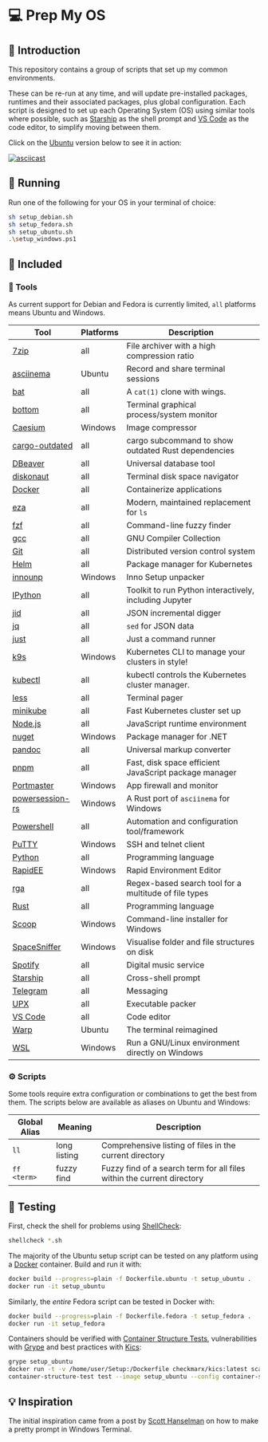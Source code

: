 # 💻 Prep My OS

## 👋 Introduction

This repository contains a group of scripts that set up my common environments.

These can be re-run at any time, and will update pre-installed packages, runtimes and their associated packages, plus global configuration.
Each script is designed to set up each Operating System (OS) using similar tools where possible,
such as [Starship] as the shell prompt and [VS Code] as the code editor,
to simplify moving between them.

Click on the [Ubuntu] version below to see it in action:

[![asciicast](https://asciinema.org/a/kblRtgZYt1p78qMtcgQ8UNAMi.svg)](https://asciinema.org/a/kblRtgZYt1p78qMtcgQ8UNAMi)

## 🏃‍ Running

Run one of the following for your OS in your terminal of choice:

```sh
sh setup_debian.sh
sh setup_fedora.sh
sh setup_ubuntu.sh
.\setup_windows.ps1
```

## 🔋 Included

### 🔨 Tools

As current support for Debian and Fedora is currently limited, `all` platforms means Ubuntu and Windows.

| Tool              | Platforms | Description                                            |
| ----------------- | --------- | ------------------------------------------------------ |
| [7zip]            | all       | File archiver with a high compression ratio            |
| [asciinema]       | Ubuntu    | Record and share terminal sessions                     |
| [bat]             | all       | A `cat(1)` clone with wings.                           |
| [bottom]          | all       | Terminal graphical process/system monitor              |
| [Caesium]         | Windows   | Image compressor                                       |
| [cargo-outdated]  | all       | cargo subcommand to show outdated Rust dependencies    |
| [DBeaver]         | all       | Universal database tool                                |
| [diskonaut]       | all       | Terminal disk space navigator                          |
| [Docker]          | all       | Containerize applications                              |
| [eza]             | all       | Modern, maintained replacement for `ls`                |
| [fzf]             | all       | Command-line fuzzy finder                              |
| [gcc]             | all       | GNU Compiler Collection                                |
| [Git]             | all       | Distributed version control system                     |
| [Helm]            | all       | Package manager for Kubernetes                         |
| [innounp]         | Windows   | Inno Setup unpacker                                    |
| [IPython]         | all       | Toolkit to run Python interactively, including Jupyter |
| [jid]             | all       | JSON incremental digger                                |
| [jq]              | all       | `sed` for JSON data                                    |
| [just]            | all       | Just a command runner                                  |
| [k9s]             | Windows   | Kubernetes CLI to manage your clusters in style!       |
| [kubectl]         | all       | kubectl controls the Kubernetes cluster manager.       |
| [less]            | all       | Terminal pager                                         |
| [minikube]        | all       | Fast Kubernetes  cluster set up                        |
| [Node.js]         | all       | JavaScript runtime environment                         |
| [nuget]           | Windows   | Package manager for .NET                               |
| [pandoc]          | all       | Universal markup converter                             |
| [pnpm]            | all       | Fast, disk space efficient JavaScript package manager  |
| [Portmaster]      | Windows   | App firewall and monitor                               |
| [powersession-rs] | Windows   | A Rust port of `asciinema` for Windows                 |
| [Powershell]      | all       | Automation and configuration tool/framework            |
| [PuTTY]           | Windows   | SSH and telnet client                                  |
| [Python]          | all       | Programming language                                   |
| [RapidEE]         | Windows   | Rapid Environment Editor                               |
| [rga]             | all       | Regex-based search tool for a multitude of file types  |
| [Rust]            | all       | Programming language                                   |
| [Scoop]           | Windows   | Command-line installer for Windows                     |
| [SpaceSniffer]    | Windows   | Visualise folder and file structures on disk           |
| [Spotify]         | all       | Digital music service                                  |
| [Starship]        | all       | Cross-shell prompt                                     |
| [Telegram]        | all       | Messaging                                              |
| [UPX]             | all       | Executable packer                                      |
| [VS Code]         | all       | Code editor                                            |
| [Warp]            | Ubuntu    | The terminal reimagined                                |
| [WSL]             | Windows   | Run a GNU/Linux environment directly on Windows        |

### ⚙️ Scripts

Some tools require extra configuration or combinations to get the best from them.
The scripts below are available as aliases on Ubuntu and Windows:

| Global Alias | Meaning      | Description                                                            |
| ------------ | ------------ | ---------------------------------------------------------------------- |
| `ll`         | long listing | Comprehensive listing of files in the current directory                |
| `ff <term>`  | fuzzy find   | Fuzzy find of a search term for all files within the current directory |

## 🧪 Testing

First, check the shell for problems using [ShellCheck]:

```sh
shellcheck *.sh
```

The majority of the Ubuntu setup script can be tested on any platform using a [Docker] container. Build and run it with:

```sh
docker build --progress=plain -f Dockerfile.ubuntu -t setup_ubuntu .
docker run -it setup_ubuntu
```

Similarly, the _entire_ Fedora script can be tested in Docker with:

```sh
docker build --progress=plain -f Dockerfile.fedora -t setup_fedora .
docker run -it setup_fedora
```

Containers should be verified with [Container Structure Tests], vulnerabilities with [Grype] and best practices with [Kics]:

```sh
grype setup_ubuntu
docker run -t -v /home/user/Setup:/Dockerfile checkmarx/kics:latest scan -p .
container-structure-test test --image setup_ubuntu --config container-structure-test.yml
```

## 💡 Inspiration

The initial inspiration came from a post by [Scott Hanselman] on how to make a pretty prompt in Windows Terminal.

[7zip]: https://7-zip.org/
[asciinema]: https://asciinema.org/
[bat]: https://github.com/sharkdp/bat
[bottom]: https://clementtsang.github.io/bottom/
[Caesium]: https://saerasoft.com/caesium
[cargo-outdated]: https://github.com/kbknapp/cargo-outdated
[Container Structure Tests]: https://github.com/GoogleContainerTools/container-structure-test
[DBeaver]: https://dbeaver.io/
[diskonaut]: https://github.com/imsnif/diskonaut
[Docker]: https://www.docker.com/
[eza]: https://github.com/eza-community/eza
[fzf]: https://github.com/junegunn/fzf
[gcc]: https://gcc.gnu.org/
[Git]: https://git-scm.com/
[Grype]: https://github.com/anchore/grype
[Helm]: https://helm.sh/
[innounp]: https://innounp.sourceforge.net/
[IPython]: https://ipython.readthedocs.io/
[jid]: https://github.com/simeji/jid
[jq]: https://jqlang.github.io/jq/
[just]: https://just.systems/
[k9s]: https://k9scli.io/
[Kics]: https://kics.io/
[kubectl]: https://kubernetes.io/docs/reference/kubectl/kubectl/
[less]: https://www.greenwoodsoftware.com/less/
[minikube]: https://minikube.sigs.k8s.io/
[Node.js]: https://nodejs.org/
[nuget]: https://www.nuget.org/
[pandoc]: https://pandoc.org/
[pnpm]: https://pnpm.io/
[Portmaster]: https://safing.io/
[powersession-rs]: https://github.com/Watfaq/PowerSession-rs
[Powershell]: https://github.com/PowerShell/PowerShell
[PuTTY]: https://putty.org/
[Python]: https://www.python.org/
[RapidEE]: https://www.rapidee.com/
[rga]: https://github.com/phiresky/ripgrep-all
[Rust]: https://www.rust-lang.org/
[Scoop]: https://scoop.sh/
[Scott Hanselman]: https://www.hanselman.com/blog/HowToMakeAPrettyPromptInWindowsTerminalWithPowerlineNerdFontsCascadiaCodeWSLAndOhmyposh.aspx
[ShellCheck]: https://www.shellcheck.net/
[SpaceSniffer]: http://www.uderzo.it/main_products/space_sniffer/
[Spotify]: https://open.spotify.com/
[Starship]: https://starship.rs/
[Telegram]: https://telegram.org/
[Ubuntu]: https://ubuntu.com/
[UPX]: https://upx.github.io/
[VS Code]: https://code.visualstudio.com/
[Warp]: https://www.warp.dev/
[WSL]: https://learn.microsoft.com/en-us/windows/wsl/
